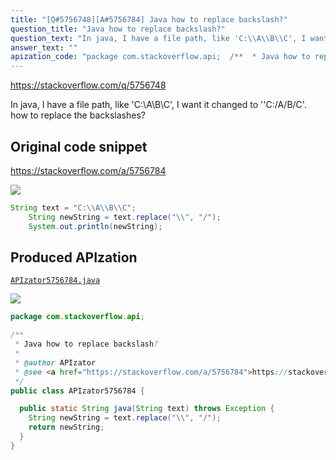 ```yaml
---
title: "[Q#5756748][A#5756784] Java how to replace backslash?"
question_title: "Java how to replace backslash?"
question_text: "In java, I have a file path, like 'C:\\A\\B\\C', I want it changed to ''C:/A/B/C'. how to replace the backslashes?"
answer_text: ""
apization_code: "package com.stackoverflow.api;  /**  * Java how to replace backslash?  *  * @author APIzator  * @see <a href=\"https://stackoverflow.com/a/5756784\">https://stackoverflow.com/a/5756784</a>  */ public class APIzator5756784 {    public static String java(String text) throws Exception {     String newString = text.replace(\"\\\\\", \"/\");     return newString;   } }"
---
```


https://stackoverflow.com/q/5756748

In java, I have a file path, like &#x27;C:\A\B\C&#x27;, I want it changed to &#x27;&#x27;C:/A/B/C&#x27;. how to replace the backslashes?



## Original code snippet

https://stackoverflow.com/a/5756784



<div class="code-logo"><img src="/stackoverflow.png" /></div>

```java
String text = "C:\\A\\B\\C";
    String newString = text.replace("\\", "/");
    System.out.println(newString);
```

## Produced APIzation

[`APIzator5756784.java`](https://github.com/pasqualesalza/apization-temp-data/raw/master/search/APIzator5756784.java)

<div class="code-logo"><img src="/apizator.png" /></div>

```java
package com.stackoverflow.api;

/**
 * Java how to replace backslash?
 *
 * @author APIzator
 * @see <a href="https://stackoverflow.com/a/5756784">https://stackoverflow.com/a/5756784</a>
 */
public class APIzator5756784 {

  public static String java(String text) throws Exception {
    String newString = text.replace("\\", "/");
    return newString;
  }
}

```